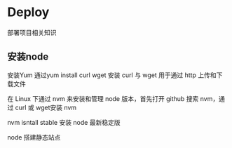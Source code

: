 # Deploy
部署项目相关知识

## 安装node

安装Yum 通过yum install curl wget 安装 curl 与 wget 用于通过 http 上传和下载文件

在 Linux 下通过 nvm 来安装和管理 node 版本，首先打开 github 搜索 nvm，通过 curl 或 wget安装 nvm

nvm isntall stable 安装 node 最新稳定版

node 搭建静态站点
